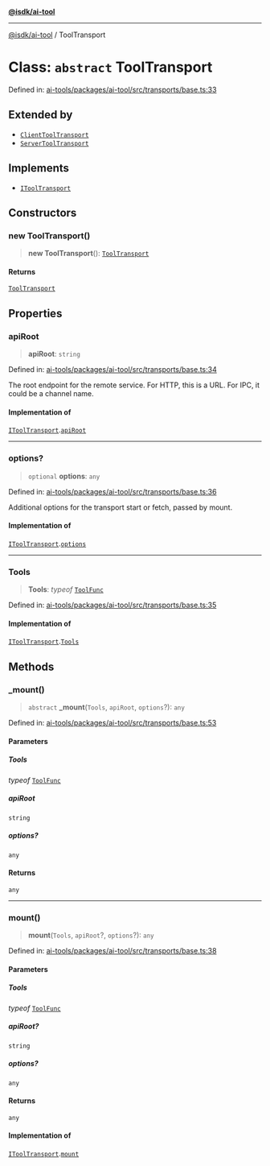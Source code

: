 [**@isdk/ai-tool**](../README.md)

***

[@isdk/ai-tool](../globals.md) / ToolTransport

# Class: `abstract` ToolTransport

Defined in: [ai-tools/packages/ai-tool/src/transports/base.ts:33](https://github.com/isdk/ai-tool.js/blob/a24331161aecd2d7bbd8dc9f9cd3d984871261cb/src/transports/base.ts#L33)

## Extended by

- [`ClientToolTransport`](ClientToolTransport.md)
- [`ServerToolTransport`](ServerToolTransport.md)

## Implements

- [`IToolTransport`](../interfaces/IToolTransport.md)

## Constructors

### new ToolTransport()

> **new ToolTransport**(): [`ToolTransport`](ToolTransport.md)

#### Returns

[`ToolTransport`](ToolTransport.md)

## Properties

### apiRoot

> **apiRoot**: `string`

Defined in: [ai-tools/packages/ai-tool/src/transports/base.ts:34](https://github.com/isdk/ai-tool.js/blob/a24331161aecd2d7bbd8dc9f9cd3d984871261cb/src/transports/base.ts#L34)

The root endpoint for the remote service.
For HTTP, this is a URL. For IPC, it could be a channel name.

#### Implementation of

[`IToolTransport`](../interfaces/IToolTransport.md).[`apiRoot`](../interfaces/IToolTransport.md#apiroot)

***

### options?

> `optional` **options**: `any`

Defined in: [ai-tools/packages/ai-tool/src/transports/base.ts:36](https://github.com/isdk/ai-tool.js/blob/a24331161aecd2d7bbd8dc9f9cd3d984871261cb/src/transports/base.ts#L36)

Additional options for the transport start or fetch, passed by mount.

#### Implementation of

[`IToolTransport`](../interfaces/IToolTransport.md).[`options`](../interfaces/IToolTransport.md#options)

***

### Tools

> **Tools**: *typeof* [`ToolFunc`](ToolFunc.md)

Defined in: [ai-tools/packages/ai-tool/src/transports/base.ts:35](https://github.com/isdk/ai-tool.js/blob/a24331161aecd2d7bbd8dc9f9cd3d984871261cb/src/transports/base.ts#L35)

#### Implementation of

[`IToolTransport`](../interfaces/IToolTransport.md).[`Tools`](../interfaces/IToolTransport.md#tools)

## Methods

### \_mount()

> `abstract` **\_mount**(`Tools`, `apiRoot`, `options`?): `any`

Defined in: [ai-tools/packages/ai-tool/src/transports/base.ts:53](https://github.com/isdk/ai-tool.js/blob/a24331161aecd2d7bbd8dc9f9cd3d984871261cb/src/transports/base.ts#L53)

#### Parameters

##### Tools

*typeof* [`ToolFunc`](ToolFunc.md)

##### apiRoot

`string`

##### options?

`any`

#### Returns

`any`

***

### mount()

> **mount**(`Tools`, `apiRoot`?, `options`?): `any`

Defined in: [ai-tools/packages/ai-tool/src/transports/base.ts:38](https://github.com/isdk/ai-tool.js/blob/a24331161aecd2d7bbd8dc9f9cd3d984871261cb/src/transports/base.ts#L38)

#### Parameters

##### Tools

*typeof* [`ToolFunc`](ToolFunc.md)

##### apiRoot?

`string`

##### options?

`any`

#### Returns

`any`

#### Implementation of

[`IToolTransport`](../interfaces/IToolTransport.md).[`mount`](../interfaces/IToolTransport.md#mount)
